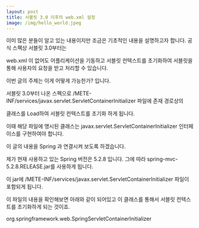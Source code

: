 ```yaml
---
layout: post
title: 서블릿 3.0 이후의 web.xml 설정 
image: /img/hello_world.jpeg
---
```


이미 많은 분들이 알고 있는 내용이지만 조금은 기초적인 내용을 설명하고자 합니다. 공식 스펙상 서블릿 3.0부터는 

web.xml 이 없어도 어플리케이션을 기동하고 서블릿 컨텍스트를 초기화하여 서블릿을 통해 사용자의 요청을 받고 처리할 수 있습니다. 


이번 글의 주제는 이게 어떻게 가능한가? 입니다. 


서블릿 3.0부터 나온 스펙으로 /METE-INF/services/javax.servlet.ServletContainerInitializer 파일에 존재 경로상의 

클래스를 Load하여 서블릿 컨텍스트를 초기화 하게 됩니다. 

이때 해당 파일에 명시된 클래스는 javax.servlet.ServletContainerInitializer 인터페이스를 구현하여야 합니다. 


이 글의 내용을 Spring 과 연결시켜 보도록 하겠습니다. 

제가 현재 사용하고 있는 Spring 버전은 5.2.8 입니다. 그에 따라 spring-mvc-5.2.8.RELEASE.jar를 사용하게 됩니다. 

이 jar에 /METE-INF/services/javax.servlet.ServletContainerInitializer 파일이 포함되게 됩니다. 


이 파일의 내용을 확인해보면 아래와 같이 되어있고 이 클래스를 통해서 서블릿 컨텍스트를 초기화하게 되는 것이죠. 

org.springframework.web.SpringServletContainerInitializer



